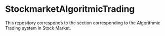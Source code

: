 # StockmarketAlgoritmicTrading
This repository corresponds to the section corresponding to the Algorithmic Trading system in Stock Market.
